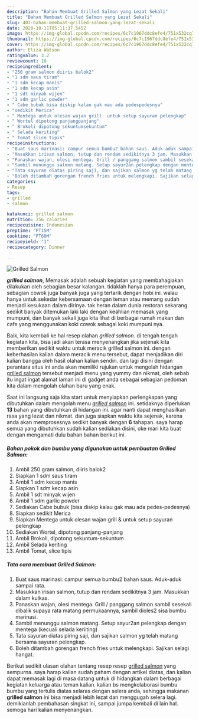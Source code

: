 ```yaml
---
description: "Bahan Membuat Grilled Salmon yang Lezat Sekali"
title: "Bahan Membuat Grilled Salmon yang Lezat Sekali"
slug: 403-bahan-membuat-grilled-salmon-yang-lezat-sekali
date: 2020-10-11T05:11:37.545Z
image: https://img-global.cpcdn.com/recipes/6c7c1967ddc8efe4/751x532cq70/grilled-salmon-foto-resep-utama.jpg
thumbnail: https://img-global.cpcdn.com/recipes/6c7c1967ddc8efe4/751x532cq70/grilled-salmon-foto-resep-utama.jpg
cover: https://img-global.cpcdn.com/recipes/6c7c1967ddc8efe4/751x532cq70/grilled-salmon-foto-resep-utama.jpg
author: Eliza Watson
ratingvalue: 3.2
reviewcount: 10
recipeingredient:
- "250 gram salmon diiris balok2"
- "1 sdm saus tiram"
- "1 sdm kecap manis"
- "1 sdm kecap asin"
- "1 sdt minyak wijen"
- "1 sdm garlic powder"
- " Cabe bubuk bisa diskip kalau gak mau ada pedespedesnya"
- "sedikit Merica"
- " Mentega untuk olesan wajan grill  untuk setup sayuran pelengkap"
- " Wortel dipotong panjangpanjang"
- " Brokoli dipotong sekuntumsekuntum"
- " Selada keriting"
- " Tomat slice tipis"
recipeinstructions:
- "Buat saus marinasi: campur semua bumbu2 bahan saus. Aduk-aduk sampai rata."
- "Masukkan irisan salmon, tutup dan rendam sedikitnya 3 jam. Masukkan dalam kulkas."
- "Panaskan wajan, olesi mentega. Grill / panggang salmon sambil sesekali dibalik supaya rata matang permukaannya, sambil dioles2 sisa bumbu marinasi."
- "Sambil menunggu salmon matang. Setup sayur2an pelengkap dengan mentega (kecuali selada keriiting)"
- "Tata sayuran diatas piring saji, dan sajikan salmon yg telah matang bersama sayuran pelengkap."
- "Boleh ditambah gorengan french fries untuk melengkapi. Sajikan selagi hangat."
categories:
- Resep
tags:
- grilled
- salmon

katakunci: grilled salmon 
nutrition: 256 calories
recipecuisine: Indonesian
preptime: "PT15M"
cooktime: "PT60M"
recipeyield: "1"
recipecategory: Dinner

---
```



![Grilled Salmon](https://img-global.cpcdn.com/recipes/6c7c1967ddc8efe4/751x532cq70/grilled-salmon-foto-resep-utama.jpg)

<b><i>grilled salmon</i></b>, Memasak adalah sebuah kegiatan yang membahagiakan dilakukan oleh sebagian besar kalangan. tidaklah hanya para perempuan, sebagian cowok juga banyak juga yang tertarik dengan hobi ini. walau hanya untuk sekedar kebersamaan dengan teman atau memang sudah menjadi kesukaan dalam dirinya. tak heran dalam dunia restoran sekarang sedikit banyak ditemukan laki laki dengan keahlian memasak yang mumpuni, dan banyak sekali juga kita lihat di berbagai rumah makan dan cafe yang menggunakan koki cowok sebagai koki mumpuni nya.



Baik, kita kembali ke hal resep olahan <i>grilled salmon</i>. di tengah tengah kegiatan kita, bisa jadi akan terasa menyenangkan jika sejenak kita memberikan sedikit waktu untuk meracik grilled salmon ini. dengan keberhasilan kalian dalam meracik menu tersebut, dapat menjadikan diri kalian bangga oleh hasil olahan kalian sendiri. dan lagi disini dengan perantara situs ini anda akan memiliki rujukan untuk mengolah hidangan <u>grilled salmon</u> tersebut menjadi menu yang yummy dan nikmat, oleh sebab itu ingat ingat alamat laman ini di gadget anda sebagai sebagian pedoman kita dalam mengolah olahan baru yang enak.


Saat ini langsung saja kita start untuk menyiapkan perlengkapan yang dibutuhkan dalam mengolah menu <u><i>grilled salmon</i></u> ini. setidaknya diperlukan <b>13</b> bahan yang dibutuhkan di hidangan ini. agar nanti dapat menghasilkan rasa yang lezat dan nikmat. dan juga siapkan waktu kita sejenak, karena anda akan memprosesnya sedikit banyak dengan <b>6</b> tahapan. saya harap semua yang dibutuhkan sudah kalian sediakan disini, oke mari kita buat dengan mengamati dulu bahan bahan berikut ini.

<!--inarticleads1-->

##### Bahan pokok dan bumbu yang digunakan untuk pembuatan Grilled Salmon:

1. Ambil 250 gram salmon, diiris balok2
1. Siapkan 1 sdm saus tiram
1. Ambil 1 sdm kecap manis
1. Siapkan 1 sdm kecap asin
1. Ambil 1 sdt minyak wijen
1. Ambil 1 sdm garlic powder
1. Sediakan  Cabe bubuk (bisa diskip kalau gak mau ada pedes-pedesnya)
1. Siapkan sedikit Merica
1. Siapkan  Mentega untuk olesan wajan grill &amp; untuk setup sayuran pelengkap
1. Sediakan  Wortel, dipotong panjang-panjang
1. Ambil  Brokoli, dipotong sekuntum-sekuntum
1. Ambil  Selada keriting
1. Ambil  Tomat, slice tipis




<!--inarticleads2-->

##### Tata cara membuat Grilled Salmon:

1. Buat saus marinasi: campur semua bumbu2 bahan saus. Aduk-aduk sampai rata.
1. Masukkan irisan salmon, tutup dan rendam sedikitnya 3 jam. Masukkan dalam kulkas.
1. Panaskan wajan, olesi mentega. Grill / panggang salmon sambil sesekali dibalik supaya rata matang permukaannya, sambil dioles2 sisa bumbu marinasi.
1. Sambil menunggu salmon matang. Setup sayur2an pelengkap dengan mentega (kecuali selada keriiting)
1. Tata sayuran diatas piring saji, dan sajikan salmon yg telah matang bersama sayuran pelengkap.
1. Boleh ditambah gorengan french fries untuk melengkapi. Sajikan selagi hangat.




Berikut sedikit ulasan olahan tentang resep resep <u>grilled salmon</u> yang sempurna. saya harap kalian sudah paham dengan artikel diatas, dan kalian dapat memasak lagi di masa datang untuk di hidangkan dalam berbagai kegiatan keluarga atau teman kalian. kalian bs mengkolaborasi bumbu bumbu yang tertulis diatas selaras dengan selera anda, sehingga makanan <b>grilled salmon</b> ini bisa menjadi lebih lezat dan menggugah selera lagi. demikianlah pembahasan singkat ini, sampai jumpa kembali di lain hal. semoga hari kalian menyenangkan.
